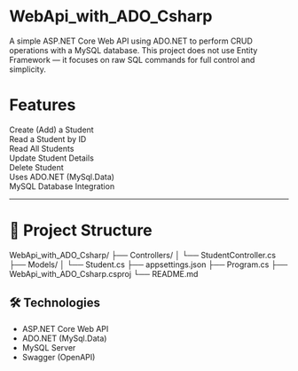 # WebApi_with_ADO_Csharp
A simple ASP.NET Core Web API using ADO.NET to perform CRUD operations with a MySQL database. This project does not use Entity Framework — it focuses on raw SQL commands for full control and simplicity.

# Features
Create (Add) a Student  
Read a Student by ID  
Read All Students  
Update Student Details  
Delete Student  
Uses ADO.NET (MySql.Data)  
MySQL Database Integration

---

# 📁 Project Structure

WebApi_with_ADO_Csharp/
├── Controllers/
│ └── StudentController.cs
├── Models/
│ └── Student.cs
├── appsettings.json
├── Program.cs
├── WebApi_with_ADO_Csharp.csproj
└── README.md

## 🛠️ Technologies

- ASP.NET Core Web API
- ADO.NET (MySql.Data)
- MySQL Server
- Swagger (OpenAPI)

